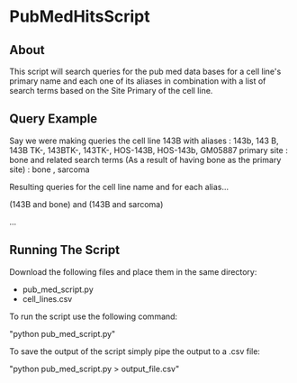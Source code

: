 # PubMedHitsScript

About
------
This script will search queries for the pub med data bases for a cell line's primary name and each one of its aliases
in combination with a list of search terms based on the Site Primary of the cell line.

Query Example
--------------
Say we were making queries the cell line 143B
with aliases : 143b, 143 B, 143B TK-, 143BTK-, 143TK-, HOS-143B, HOS-143b, GM05887
primary site : bone
and related search terms (As a result of having bone as the primary site) : bone , sarcoma

Resulting queries for the cell line name and for each alias...

(143B and bone) and (143B and sarcoma)

...

Running The Script
------------------
Download the following files and place them in the same directory:
- pub_med_script.py
- cell_lines.csv

To run the script use the following command:

"python pub_med_script.py"

To save the output of the script simply pipe the output to a .csv file:

"python pub_med_script.py > output_file.csv"
